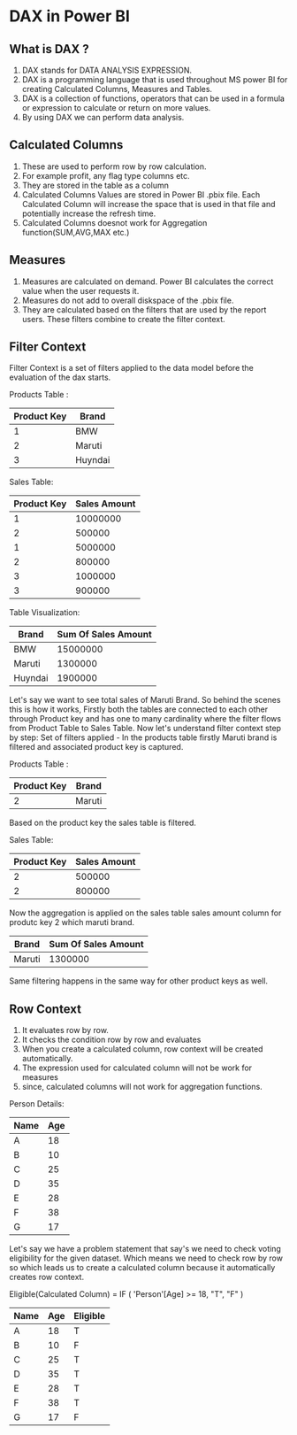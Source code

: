 # DAX in Power BI

## What is DAX ?
1. DAX stands for DATA ANALYSIS EXPRESSION.
2. DAX is a programming language that is used throughout MS power BI for creating Calculated Columns, Measures and Tables.
3. DAX is a collection of functions, operators that can be used in a formula or expression to calculate or return on more values.
4. By using DAX we can perform data analysis.

## Calculated Columns
1. These are used to perform row by row calculation.
2. For example profit, any flag type columns etc.
3. They are stored in the table as a column
4. Calculated Columns Values are stored in Power BI .pbix file. Each Calculated Column will increase the space that is used in that file and potentially increase the refresh time.
5. Calculated Columns doesnot work for Aggregation function(SUM,AVG,MAX etc.)

## Measures
1. Measures are calculated on demand. Power BI calculates the correct value when the user requests it.
2. Measures do not add to overall diskspace of the .pbix file.
3. They are calculated based on the filters that are used by the report users. These filters combine to create the filter context.

## Filter Context
Filter Context is a set of filters applied to the data model before the evaluation of the dax starts.

Products Table :

| Product Key | Brand   |
|-------------|---------|
| 1           | BMW     |
| 2           | Maruti  |
| 3           | Huyndai |

Sales Table:

| Product Key | Sales Amount   |
|-------------|----------------|
| 1           | 10000000       |
| 2           | 500000         |
| 1           | 5000000        |
| 2           | 800000         |
| 3           | 1000000        |
| 3           | 900000         |


Table Visualization:

|  Brand   |  Sum Of Sales Amount  |
|----------|-----------------------|
|  BMW     |  15000000             |
|  Maruti  |  1300000              |
|  Huyndai |  1900000              |

Let's say we want to see total sales of Maruti Brand. So behind the scenes this is how it works, Firstly both the tables are connected to each other through Product key and has one to many cardinality where the filter flows from Product Table to Sales Table. Now let's understand filter context step by step:
Set of filters applied -
In the products table firstly Maruti brand is filtered and associated product key is captured.

Products Table :

| Product Key | Brand   |
|-------------|---------|
| 2           | Maruti  |


Based on the product key the sales table is filtered.

Sales Table:

| Product Key | Sales Amount   |
|-------------|----------------|
| 2           | 500000         |
| 2           | 800000         |

Now the aggregation is applied on the sales table sales amount column for produtc key 2 which maruti brand.

|  Brand   |  Sum Of Sales Amount  |
|----------|-----------------------|
|  Maruti  |  1300000              |

Same filtering happens in the same way for other product keys as well.


## Row Context
1. It evaluates row by row.
2. It checks the condition row by row and evaluates
3. When you create a calculated column, row context will be created automatically.
4. The expression used for calculated column will not be work for measures
5. since, calculated columns will not work for aggregation functions.

Person Details:

| Name | Age |
|------|-----|
| A    | 18  |
| B    | 10  |
| C    | 25  |
| D    | 35  |
| E    | 28  |
| F    | 38  |
| G    | 17  |

Let's say we have a problem statement that say's we need to check voting eligibility for the given dataset. Which means we need to check row by row so which leads us to create a calculated column because it automatically creates row context.

Eligible(Calculated Column) = IF (
                'Person'[Age] >= 18,
                "T",
                "F"
              )

              
| Name | Age | Eligible |
|------|-----|----------|
| A    | 18  | T        |
| B    | 10  | F        |
| C    | 25  | T        |
| D    | 35  | T        |
| E    | 28  | T        |
| F    | 38  | T        |
| G    | 17  | F        |

